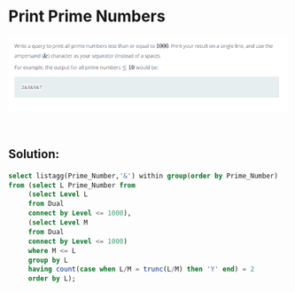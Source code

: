 # Print Prime Numbers

<div id="header" align="center">
  <img src="https://github.com/MartaCasdelg/SQL-HackerRank-Solutions/blob/main/3.%20Advanced/Images/prime_numbers.png" />
</div>

&nbsp;

## Solution:

```sql
select listagg(Prime_Number,'&') within group(order by Prime_Number)
from (select L Prime_Number from
     (select Level L 
     from Dual
     connect by Level <= 1000),
     (select Level M
     from Dual
     connect by Level <= 1000)
     where M <= L
     group by L
     having count(case when L/M = trunc(L/M) then 'Y' end) = 2
     order by L);
```